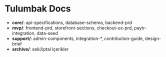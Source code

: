# Tulumbak Docs

- **core/**: api-specifications, database-schema, backend-prd  
- **mvp/**: frontend-prd, storefront-sections, checkout-ux-prd, paytr-integration, data-seed  
- **support/**: admin-components, integration-*, contribution-guide, design-brief  
- **archive/**: eski/iptal içerikler
